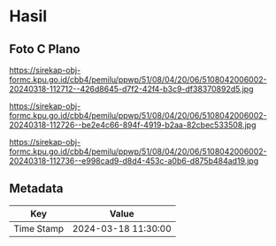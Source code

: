 # Hasil

## Foto C Plano

https://sirekap-obj-formc.kpu.go.id/cbb4/pemilu/ppwp/51/08/04/20/06/5108042006002-20240318-112712--426d8645-d7f2-42f4-b3c9-df38370892d5.jpg

https://sirekap-obj-formc.kpu.go.id/cbb4/pemilu/ppwp/51/08/04/20/06/5108042006002-20240318-112726--be2e4c66-894f-4919-b2aa-82cbec533508.jpg

https://sirekap-obj-formc.kpu.go.id/cbb4/pemilu/ppwp/51/08/04/20/06/5108042006002-20240318-112736--e998cad9-d8d4-453c-a0b6-d875b484ad19.jpg


## Metadata

| Key        | Value               |
| ---------- | ------------------- |
| Time Stamp | 2024-03-18 11:30:00 |



